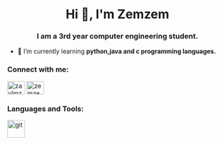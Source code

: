 <h1 align="center">Hi 👋, I'm Zemzem</h1>
<h3 align="center">I am a 3rd year computer engineering student.</h3>

- 🌱 I’m currently learning **python,java and c programming languages.**

<h3 align="left">Connect with me:</h3>
<p align="left">
<a href="https://linkedin.com/in/zaylmzdr" target="blank"><img align="center" src="https://raw.githubusercontent.com/rahuldkjain/github-profile-readme-generator/master/src/images/icons/Social/linked-in-alt.svg" alt="zaylmzdr" height="30" width="40" /></a>
<a href="https://www.hackerrank.com/zemzemaylmzdr" target="blank"><img align="center" src="https://raw.githubusercontent.com/rahuldkjain/github-profile-readme-generator/master/src/images/icons/Social/hackerrank.svg" alt="zemzemaylmzdr" height="30" width="40" /></a>
</p>

<h3 align="left">Languages and Tools:</h3>
<p align="left"> <a href="https://git-scm.com/" target="_blank" rel="noreferrer"> <img src="https://www.vectorlogo.zone/logos/git-scm/git-scm-icon.svg" alt="git" width="40" height="40"/> </a> </p>

